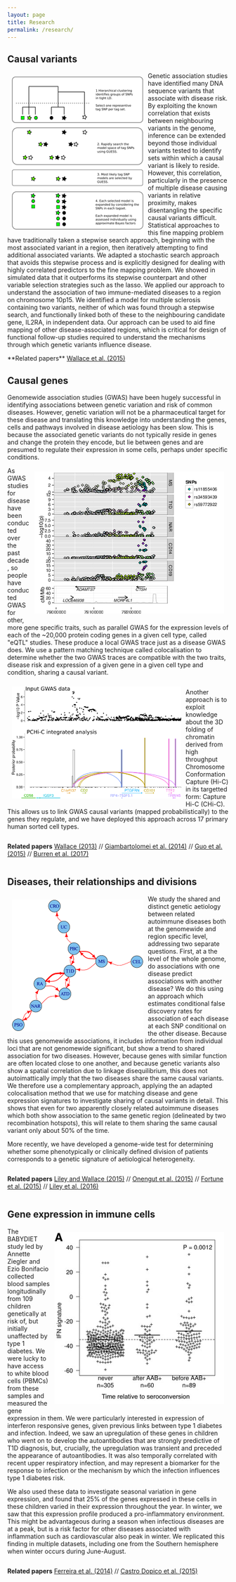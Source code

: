 ```yaml
---
layout: page
title: Research
permalink: /research/
---
```


## Causal variants

<img src="/assets/GUESSFM_small.png" alt="portrait" style="float:left;margin:10px;" />


Genetic association studies have identified many DNA sequence variants
that associate with disease risk. By exploiting the known correlation
that exists between neighbouring variants in the genome, inference can
be extended beyond those individual variants tested to identify sets
within which a causal variant is likely to reside. However, this
correlation, particularly in the presence of multiple disease causing
variants in relative proximity, makes disentangling the specific
causal variants difficult. Statistical approaches to this fine mapping
problem have traditionally taken a stepwise search approach, beginning
with the most associated variant in a region, then iteratively
attempting to find additional associated variants. We adapted a
stochastic search approach that avoids this stepwise process and is
explicitly designed for dealing with highly correlated predictors to
the fine mapping problem. We showed in simulated data that it
outperforms its stepwise counterpart and other variable selection
strategies such as the lasso. We applied our approach to understand
the association of two immune-mediated diseases to a region on
chromosome 10p15. We identified a model for multiple sclerosis
containing two variants, neither of which was found through a stepwise
search, and functionally linked both of these to the neighbouring
candidate gene, IL2RA, in independent data. Our approach can be used
to aid fine mapping of other disease-associated regions, which is
critical for design of functional follow-up studies required to
understand the mechanisms through which genetic variants influence
disease.

<div style="clear:both"></div>
**Related papers** <a href="/papers/index.html#2015_il2ra">Wallace et al. (2015)</a>

## Causal genes


Genomewide association studies (GWAS) have been hugely successful in
identifying associations between genetic variation and risk of common
diseases.  However, genetic variation will not be a pharmaceutical
target for these disease and translating this knowledge into
understanding the genes, cells and pathways involved in disease
aetiology has been slow.  This is because the associated genetic
variants do not typically reside in genes and change the protein they
encode, but lie between genes and are presumed to regulate their
expression in some cells, perhaps under specific conditions.


<img src="/assets/ctsh.jpg" alt="portrait" style="float:right;margin:10px;" />

As GWAS studies for disease have been conducted over the past decade,
so people have conducted GWAS for other, more gene specific traits,
such as parallel GWAS for the expression levels of each of the ~20,000
protein coding genes in a given cell type, called "eQTL" studies.
These produce a local GWAS trace just as a disease GWAS does.  We use
a pattern matching technique called colocalisation to determine
whether the two GWAS traces are compatible with the two traits,
disease risk and expression of a given gene in a given cell type and
condition, sharing a causal variant.

<div style="clear:both"></div>

<img src="/assets/pchic.png" alt="portrait" style="float:left;margin:10px;" />

Another approach is to exploit knowledge about the 3D folding of
chromatin derived from high throughput Chromosome Conformation Capture
(Hi-C) in its targetted form: Capture Hi-C (CHi-C).  This allows us to link GWAS causal variants (mapped probabilistically) to the genes they regulate, and we have deployed this approach across 17 primary human sorted cell types.

<div style="clear:both"></div>

**Related papers** 
 <a href="/papers/index.html#2013_genepi_coloc">Wallace (2013)</a> // 
 <a href="/papers/index.html#2014_plosgen_giambartolomei">Giambartolomei et al. (2014)</a> // 
 <a href="/papers/index.html#2015_hgm_guo">Guo et al. (2015)</a> // 
 <a href="/papers/index.html#2017_genbiol_burren">Burren et al. (2017)</a>
 
<div style="clear:both"></div>

## Diseases, their relationships and divisions

<img src="/assets/disease-network.png" alt="portrait" style="float:left;margin:10px;" />

We study the shared and distinct genetic aetiology between related
autoimmune diseases both at the genomewide and region specific level,
addressing two separate questions.  First, at a the level of the whole
genome, do associations with one disease predict associations with
another disease?  We do this using an approach which estimates
conditional false discovery rates for association of each disease
at each SNP conditional on the other disease.  Because this uses
genomewide associations, it includes information from individual loci
that are not genomewide significant, but show a trend to shared
association for two diseases.  However, because genes with similar
function are often located close to one another, and because genetic
variants also show a spatial correlation due to linkage
disequilibrium, this does not autoimattically imply that the two
diseases share the same causal variants.  We therefore use a
complementary approach, applying the an adapted colocalisation method that we use for matching disease and gene expression signatures to investigate sharing of causal variants in detail.
This shows that even for two apparently closely related autoimmune
diseases which both show association to the same genetic region
(delineated by two recombination hotspots), this will relate to them
sharing the same causal variant only about 50% of the time.

More recently, we have developed a genome-wide test for determining whether some phenotypically or clinically defined division of patients corresponds to a genetic signature of aetiological heterogeneity.

<div style="clear:both"></div>

**Related papers**
<a href="/papers/index.html#2015_plosgen_liley">Liley and Wallace (2015)</a> //
<a href="/papers/index.html#2015_ng_onengut">Onengut et al. (2015)</a> //
<a href="/papers/index.html#2015_ng_fortune">Fortune et al. (2015)</a> //
<a href="/papers/index.html#2015_ng_liley">Liley et al. (2016)</a>

<div style="clear:both"></div>

## Gene expression in immune cells

<img src="/assets/ferreira.jpg" style="float:right;margin:10px;" />

The BABYDIET study led by Annette Ziegler and Ezio Bonifacio collected
blood samples longitudinally from 109 children genetically at risk of,
but initially unaffected by type 1 diabetes.  We were lucky to have
access to white blood cells (PBMCs) from these samples and measured
the gene expression in them.  We were particularly interested in
expression of interferon responsive genes, given previous links
between type 1 diabetes and infection.  Indeed, we saw an upregulation
of these genes in children who went on to develop the autoantibodies
that are strongly predictive of T1D diagnosis, but, crucially, the
upregulation was transient and preceded the appearance of
autoantibodies.  It was also temporally correlated with recent upper
respiratory infection, and may represent a biomarker for the response
to infection or the mechanism by which the infection influences type 1
diabetes risk.

We also used these data to investigate seasonal variation in gene
expression, and found that 25% of the genes expressed in these cells
in these children varied in their expression throughout the year.  In
winter, we saw that this expression profile produced a
pro-inflammatory environment.  This might be advantageous during a
season when infectious diseases are at a peak, but is a risk factor
for other diseases associated with inflammation such as cardiovascular
also peak in winter.  We replicated this finding in multiple datasets,
including one from the Southern hemisphere when winter occurs during
June-August.

<div style="clear:both"></div>

**Related papers**
<a href="/papers/index.html#2014_diabetes_ifnsig">Ferreira et al. (2014)</a> //
<a href="/papers/index.html#2015_castro">Castro Dopico et al. (2015)</a>

